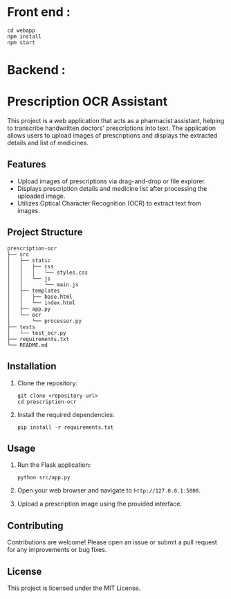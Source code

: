 # Front end :
```
cd webapp
npm install
npm start
```
# Backend :
# Prescription OCR Assistant

This project is a web application that acts as a pharmacist assistant, helping to transcribe handwritten doctors' prescriptions into text. The application allows users to upload images of prescriptions and displays the extracted details and list of medicines.

## Features

- Upload images of prescriptions via drag-and-drop or file explorer.
- Displays prescription details and medicine list after processing the uploaded image.
- Utilizes Optical Character Recognition (OCR) to extract text from images.

## Project Structure

```
prescription-ocr
├── src
│   ├── static
│   │   ├── css
│   │   │   └── styles.css
│   │   └── js
│   │       └── main.js
│   ├── templates
│   │   ├── base.html
│   │   └── index.html
│   ├── app.py
│   └── ocr
│       └── processor.py
├── tests
│   └── test_ocr.py
├── requirements.txt
└── README.md
```

## Installation

1. Clone the repository:
   ```
   git clone <repository-url>
   cd prescription-ocr
   ```

2. Install the required dependencies:
   ```
   pip install -r requirements.txt
   ```

## Usage

1. Run the Flask application:
   ```
   python src/app.py
   ```

2. Open your web browser and navigate to `http://127.0.0.1:5000`.

3. Upload a prescription image using the provided interface.

## Contributing

Contributions are welcome! Please open an issue or submit a pull request for any improvements or bug fixes.

## License

This project is licensed under the MIT License.
